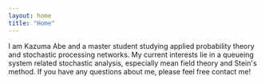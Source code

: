 ```yaml
---
layout: home
title: "Home"
---
```


I am Kazuma Abe and a master student studying applied probability theory and stochastic processing networks. My current interests lie in a queueing system related stochastic analysis, especially mean field theory and Stein's method. If you have any questions about me, please feel free contact me!  

